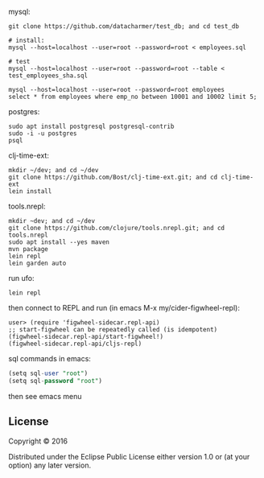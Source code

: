mysql:
```
git clone https://github.com/datacharmer/test_db; and cd test_db

# install:
mysql --host=localhost --user=root --password=root < employees.sql

# test
mysql --host=localhost --user=root --password=root --table < test_employees_sha.sql

mysql --host=localhost --user=root --password=root employees
select * from employees where emp_no between 10001 and 10002 limit 5;
```

postgres:
```
sudo apt install postgresql postgresql-contrib
sudo -i -u postgres
psql
```

clj-time-ext:
```
mkdir ~/dev; and cd ~/dev
git clone https://github.com/Bost/clj-time-ext.git; and cd clj-time-ext
lein install
```

tools.nrepl:
```
mkdir ~dev; and cd ~/dev
git clone https://github.com/clojure/tools.nrepl.git; and cd tools.nrepl
sudo apt install --yes maven
mvn package
lein repl
lein garden auto
```

run ufo:
```
lein repl
```

then connect to REPL and run (in emacs M-x my/cider-figwheel-repl):
```
user> (require 'figwheel-sidecar.repl-api)
;; start-figwheel can be repeatedly called (is idempotent)
(figwheel-sidecar.repl-api/start-figwheel!)
(figwheel-sidecar.repl-api/cljs-repl)
```

sql commands in emacs:
```sql
(setq sql-user "root")
(setq sql-password "root")
```
then see emacs menu

## License

Copyright © 2016

Distributed under the Eclipse Public License either version 1.0 or (at
your option) any later version.
